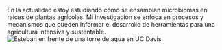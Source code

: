 En la actualidad estoy estudiando cómo se ensamblan microbiomas en raíces de plantas agrícolas. Mi investigación se enfoca en procesos y mecanismos que pueden informar el desarrollo de herramientas para una agricultura intensiva y sustentable.
![Esteban en frente de una torre de agua en UC Davis.](/img/photo-frontlarge.png)